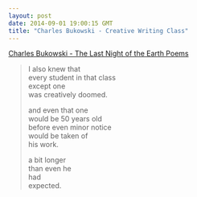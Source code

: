 ```yaml
---
layout: post
date: 2014-09-01 19:00:15 GMT
title: "Charles Bukowski - Creative Writing Class"
---
```

<a href="http://www.amazon.in/gp/product/0876858639/ref=as_li_tl?ie=UTF8&camp=3626&creative=24822&creativeASIN=0876858639&linkCode=as2&tag=arpstum-21">Charles Bukowski - The Last Night of the Earth Poems</a><img src="http://ir-in.amazon-adsystem.com/e/ir?t=arpstum-21&l=as2&o=31&a=0876858639" width="1" height="1" border="0" alt="" style="border:none !important; margin:0px !important;" />

<blockquote><p>I also knew that<br/>
every student in that class<br/>
except one<br/>
was creatively doomed. </p>

<p>and even that one<br/>
would be 50 years old<br/>
before even minor notice <br/>
would be taken of<br/>
his work. </p>

<p>a bit longer<br/>
than even he<br/>
had<br/>
expected.</p></blockquote>
